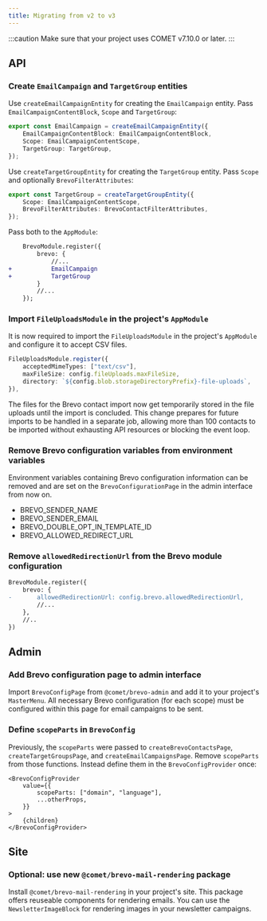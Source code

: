 ```yaml
---
title: Migrating from v2 to v3
---
```


:::caution
Make sure that your project uses COMET v7.10.0 or later.
:::

## API

### Create `EmailCampaign` and `TargetGroup` entities

Use `createEmailCampaignEntity` for creating the `EmailCampaign` entity. Pass `EmailCampaignContentBlock`, `Scope` and `TargetGroup`:

```ts
export const EmailCampaign = createEmailCampaignEntity({
    EmailCampaignContentBlock: EmailCampaignContentBlock,
    Scope: EmailCampaignContentScope,
    TargetGroup: TargetGroup,
});
```

Use `createTargetGroupEntity` for creating the `TargetGroup` entity. Pass `Scope` and optionally `BrevoFilterAttributes`:

```ts
export const TargetGroup = createTargetGroupEntity({
    Scope: EmailCampaignContentScope,
    BrevoFilterAttributes: BrevoContactFilterAttributes,
});
```

Pass both to the `AppModule`:

```diff
    BrevoModule.register({
        brevo: {
            //...
+           EmailCampaign
+           TargetGroup
        }
        //...
    });
```

### Import `FileUploadsModule` in the project's `AppModule`

It is now required to import the `FileUploadsModule` in the project's `AppModule` and configure it to accept CSV files.

```ts
FileUploadsModule.register({
    acceptedMimeTypes: ["text/csv"],
    maxFileSize: config.fileUploads.maxFileSize,
    directory: `${config.blob.storageDirectoryPrefix}-file-uploads`,
}),
```

The files for the Brevo contact import now get temporarily stored in the file uploads until the import is concluded.
This change prepares for future imports to be handled in a separate job, allowing more than 100 contacts to be imported without exhausting API resources or blocking the event loop.

### Remove Brevo configuration variables from environment variables

Environment variables containing Brevo configuration information can be removed and are set on the `BrevoConfigurationPage` in the admin interface from now on.

-   BREVO_SENDER_NAME
-   BREVO_SENDER_EMAIL
-   BREVO_DOUBLE_OPT_IN_TEMPLATE_ID
-   BREVO_ALLOWED_REDIRECT_URL

### Remove `allowedRedirectionUrl` from the Brevo module configuration

```diff
BrevoModule.register({
    brevo: {
-       allowedRedirectionUrl: config.brevo.allowedRedirectionUrl,
        //...
    },
    //..
})
```

## Admin

### Add Brevo configuration page to admin interface

Import `BrevoConfigPage` from `@comet/brevo-admin` and add it to your project's `MasterMenu`. All necessary Brevo configuration (for each scope) must be configured within this page for email campaigns to be sent.

### Define `scopeParts` in `BrevoConfig`

Previously, the `scopeParts` were passed to `createBrevoContactsPage`, `createTargetGroupsPage`, and `createEmailCampaignsPage`.
Remove `scopeParts` from those functions.
Instead define them in the `BrevoConfigProvider` once:

```tsx
<BrevoConfigProvider
    value={{
        scopeParts: ["domain", "language"],
        ...otherProps,
    }}
>
    {children}
</BrevoConfigProvider>
```

## Site

### Optional: use new `@comet/brevo-mail-rendering` package

Install `@comet/brevo-mail-rendering` in your project's site.
This package offers reuseable components for rendering emails.
You can use the `NewsletterImageBlock` for rendering images in your newsletter campaigns.
